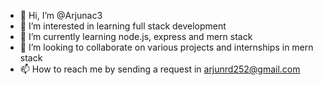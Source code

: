 - 👋 Hi, I’m @Arjunac3
- 👀 I’m interested in learning full stack development
- 🌱 I’m currently learning node.js, express and mern stack
- 💞️ I’m looking to collaborate on various projects and internships in mern stack
- 📫 How to reach me by sending a request in arjunrd252@gmail.com

<!---
Arjunac3/Arjunac3 is a ✨ special ✨ repository because its `README.md` (this file) appears on your GitHub profile.
You can click the Preview link to take a look at your changes.
--->
